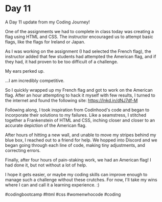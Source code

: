 # Day 11
A Day 11 update from my Coding Journey!

One of the assignments we had to complete in class today was creating a flag using HTML and CSS. The instructor encouraged us to attempt basic flags, like the flags for Ireland or Japan.

As I was working on the assignment (I had selected the French flag), the instructor added that few students had attempted the American flag, and if they had, it had proven to be too difficult of a challenge.

My ears perked up.

...I am incredibly competitive.

So I quickly wrapped up my French flag and got to work on the American flag. After an hour attempting to hack it myself with few results, I turned to the internet and found the following site: https://lnkd.in/dNJ7df-M

Following along, I took inspiration from Codinhood's code and began to incorporate their solutions to my failures. Like a seamstress, I stitched together a Frankenstein of HTML and CSS, inching closer and closer to an accurate depiction of the American flag.

After hours of hitting a new wall, and unable to move my stripes behind my blue box, I reached out to a friend for help. We hopped into Discord and we began going through each line of code, making tiny adjustments, and correcting errors.

Finally, after four hours of pain-staking work, we had an American flag! I had done it, but not without a lot of help.

I hope it gets easier, or maybe my coding skills can improve enough to manage such a challenge without these crutches. For now, I'll take my wins where I can and call it a learning experience. :)

#codingbootcamp #html #css #womenwhocode #coding